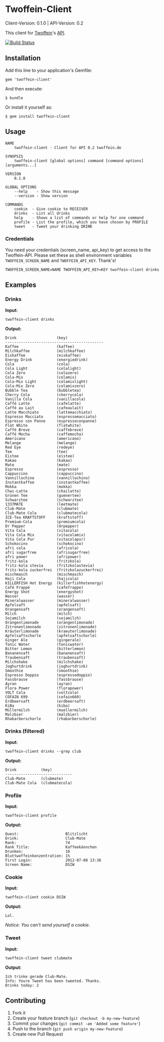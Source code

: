 # Twoffein-Client
Client-Version: 0.1.0 | API-Version: 0.2

This client for [Twoffein](http://twoffein.com/)'s [API](http://twoffein.com/api-faq/).

[![Build Status](https://secure.travis-ci.org/DSIW/twoffein-client.png)](http://travis-ci.org/DSIW/twoffein-client)

## Installation

Add this line to your application's Gemfile:

    gem 'twoffein-client'

And then execute:

    $ bundle

Or install it yourself as:

    $ gem install twoffein-client

## Usage

```
NAME
    twoffein-client - Client for API 0.2 twoffein.de

SYNOPSIS
    twoffein-client [global options] command [command options] [arguments...]

VERSION
    0.1.0

GLOBAL OPTIONS
    --help    - Show this message
    --version - Show version

COMMANDS
    cookie  - Give cookie to RECEIVER
    drinks  - List all drinks
    help    - Shows a list of commands or help for one command
    profile - List the profile, which you have chosen by PROFILE
    tweet   - Tweet your drinking DRINK

```

### Credentials

You need your credentials (screen_name, api_key) to get access to the Twoffein-API. Please set these as
shell environment variables `TWOFFEIN_SCREEN_NAME` and `TWOFFEIN_API_KEY`. Thank's!

    TWOFFEIN_SCREEN_NAME=NAME TWOFFEIN_API_KEY=KEY twoffein-client drinks

## Examples


### Drinks

**Input:**

    twoffein-client drinks

**Output:**
```
Drink                  (key)
--------------------------------------------
Kaffee                 (kaffee)
Milchkaffee            (milchkaffee)
Eiskaffee              (eiskaffee)
Energy Drink           (energiedrink)
Cola                   (cola)
Cola Light             (colalight)
Cola Zero              (colazero)
Cola-Mix               (colamix)
Cola-Mix Light         (colamixlight)
Cola-Mix Zero          (colamixzero)
Bubble Tea             (bubbletea)
Cherry Cola            (cherrycola)
Vanilla Cola           (vanillacola)
Caffé Latte            (cafelatte)
Caffé au Lait          (cafeaulait)
Latte Macchiato        (lattemacchiato)
Espresso Macciato      (espressomacciato)
Espresso con Panne     (espressoconpanne)
Flat White             (flatwhite)
Caffé Breve            (caffebreve)
Caffé Mocha            (caffemocha)
Americano              (americano)
Melange                (melange)
Red Eye                (redeye)
Tee                    (tee)
Eistee                 (eistee)
Kakao                  (kakao)
Mate                   (mate)
Espresso               (espresso)
Cappuccino             (cappuccino)
Vannillochino          (vannillochino)
Instantkaffee          (instantkaffee)
Mokka                  (mokka)
Chai-Latte             (chailatte)
Grünen Tee             (guenertee)
Schwarztee             (schwarztee)
1337MATE               (leetmate)
Club-Mate              (clubmate)
Club-Mate Cola         (clubmatecola)
ICE-Tea KRAFTSTOFF     (kraftstoff)
Premium-Cola           (premiumcola)
Dr Pepper              (drpepper)
Vita Cola              (vitacola)
Vita Cola Mix          (vitacolamix)
Vita Cola Pur          (vitacolapur)
Schokocino             (schokocino)
afri cola              (africola)
afri sugarfree         (afrisugarfree)
afri power             (afripower)
fritz-kola             (fritzkola)
fritz-kola stevia      (fritzkolastevia)
fritz-kola zuckerfrei  (fritzkolazuckerfrei)
mischmasch             (mischmasch)
Haji Cola              (hajicola)
KILLERFISH Hot Energy  (killerfishhotenergy)
Café Frappé            (cafefrappe)
Energy Shot            (energyshot)
Wasser                 (wasser)
Mineralwasser          (mineralwasser)
Apfelsaft              (apfelsaft)
Orangensaft            (orangensaft)
Milch                  (milch)
Sojamilch              (sojamilch)
Orangenlimonade        (orangenlimonade)
Zitronenlimonade       (zitronenlimonade)
Kräuterlimonade        (kraeuterlimonade)
Apfelsaftschorle       (apfelsaftschorle)
Ginger Ale             (gingerale)
Tonic Water            (tonicwater)
Bitter Lemon           (bitterlemon)
Bananensaft            (bananensaft)
Traubensaft            (traubensaft)
Milchshake             (milchshake)
Joghurtdrink           (joghurtdrink)
Smoothie               (smoothie)
Espresso Doppio        (espressodoppio)
Fassbrause             (fassbrause)
Ayran                  (ayran)
Flora Power            (florapower)
VOLT Cola              (voltcola)
COFAIN 699             (cofain669)
Erdbeersaft            (erdbeersaft)
KiBa                   (kiba)
Müllermilch            (muellermilch)
Malzbier               (malzbier)
Rhabarberschorle       (rhabarberschorle)
```

### Drinks (filtered)

**Input:**

    twoffein-client drinks --grep club

**Output:**
```
Drink           (key)
------------------------------
Club-Mate       (clubmate)
Club-Mate Cola  (clubmatecola)
```

### Profile

**Input:**

    twoffein-client profile

**Output:**
```
Quest:                     Blitzlicht
Drink:                     Club-Mate
Rank:                      74
Rank Title:                Kaffeekännchen
Drunken:                   16
Bluttwoffeinkonzentration: 1%
First Login:               2012-07-08 13:36
Screen Name:               DSIW
```

### Cookie

**Input:**

    twoffein-client cookie DSIW

**Output:**
```
Lol.
```

_Notice: You can't send yourself a cookie._

### Tweet

**Input:**

    twoffein-client tweet clubmate

**Output:**
```
Ich trinke gerade Club-Mate.
Info: Youre Tweet has been tweeted. Thanks.
Drinks today: 2
```

## Contributing

1. Fork it
2. Create your feature branch (`git checkout -b my-new-feature`)
3. Commit your changes (`git commit -am 'Added some feature'`)
4. Push to the branch (`git push origin my-new-feature`)
5. Create new Pull Request
